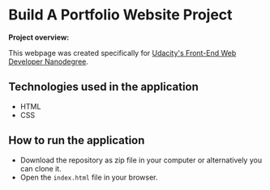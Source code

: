 # Build A Portfolio Website Project

**Project overview:**

This webpage was created specifically for [Udacity's Front-End Web Developer Nanodegree](https://www.udacity.com).

## Technologies used in the application

* HTML
* CSS

## How to run the application

- Download the repository as zip file in your computer or alternatively you can clone it.
- Open the `index.html` file in your browser.